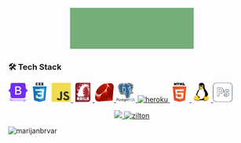 <p align="center">
<img src="zil-norvilis-banner-gif.gif" width="50%">
</p>

 ### 🛠 Tech Stack  
<p align="left">
<a href="https://getbootstrap.com" rel="nofollow"> <img src="https://raw.githubusercontent.com/devicons/devicon/master/icons/bootstrap/bootstrap-plain-wordmark.svg" alt="bootstrap" style="max-width:40%;" width="40" height="40"></a>
<a href="https://www.w3schools.com/css/" rel="nofollow"> <img src="https://raw.githubusercontent.com/devicons/devicon/master/icons/css3/css3-original-wordmark.svg" alt="css3" style="max-width:100%;" width="40" height="40"></a>
 <a href="https://developer.mozilla.org/en-US/docs/Web/JavaScript" rel="nofollow"> <img src="https://raw.githubusercontent.com/devicons/devicon/master/icons/javascript/javascript-original.svg" alt="javascript" style="max-width:100%;" width="40" height="40"> </a>
 <a href="https://rubyonrails.org" rel="nofollow"> <img src="https://raw.githubusercontent.com/devicons/devicon/master/icons/rails/rails-original-wordmark.svg" alt="rails" style="max-width:100%;" width="40" height="40"> </a>
<a href="https://www.ruby-lang.org/en/" rel="nofollow"> <img src="https://raw.githubusercontent.com/devicons/devicon/master/icons/ruby/ruby-original.svg" alt="ruby" style="max-width:100%;" width="40" height="40"> </a>
 <a href="https://www.postgresql.org" rel="nofollow"> <img src="https://raw.githubusercontent.com/devicons/devicon/master/icons/postgresql/postgresql-original-wordmark.svg" alt="postgresql" style="max-width:100%;" width="40" height="40"> </a>
<a href="https://heroku.com" rel="nofollow"> <img src="https://camo.githubusercontent.com/df12cb598044a3f38efc1f45e3580558c324cf8789b79487125044eeebcc4dee/68747470733a2f2f7777772e766563746f726c6f676f2e7a6f6e652f6c6f676f732f6865726f6b752f6865726f6b752d69636f6e2e737667" alt="heroku" data-canonical-src="https://www.vectorlogo.zone/logos/heroku/heroku-icon.svg" style="max-width:100%;" width="40" height="40"> </a>
<a href="https://www.w3.org/html/" rel="nofollow"> <img src="https://raw.githubusercontent.com/devicons/devicon/master/icons/html5/html5-original-wordmark.svg" alt="html5" style="max-width:100%;" width="40" height="40"> </a>
<a href="https://www.linux.org/" rel="nofollow"> <img src="https://raw.githubusercontent.com/devicons/devicon/master/icons/linux/linux-original.svg" alt="linux" style="max-width:100%;" width="40" height="40"> </a>
<a href="https://www.photoshop.com/en" rel="nofollow"> <img src="https://raw.githubusercontent.com/devicons/devicon/master/icons/photoshop/photoshop-line.svg" alt="photoshop" style="max-width:100%;" width="40" height="40"> </a>
</p>

  <p align="center">
   <a href="https://github.com/zilton7">
    <img height="180em" src="https://github-readme-stats-eight-theta.vercel.app/api?username=zilton7&show_icons=true&theme=dark&include_all_commits=true&count_private=true"/>
    <img height="180em" src="https://github-readme-stats.vercel.app/api/top-langs/?username=zilton7&show_icons=true&theme=dark&layout=compact"&hide=python alt="zilton" />
  </a>
</p>

<p align="left"> <img src="https://komarev.com/ghpvc/?username=garciajordy&label=Profile%20views&color=0e75b6&style=flat" alt="marijanbrvar" /> </p>
